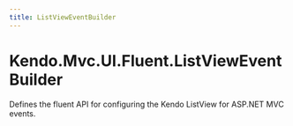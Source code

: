 ```yaml
---
title: ListViewEventBuilder
---
```


# Kendo.Mvc.UI.Fluent.ListViewEventBuilder

Defines the fluent API for configuring the Kendo ListView for ASP.NET MVC events.